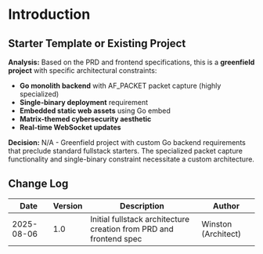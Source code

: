 # Introduction

## Starter Template or Existing Project

**Analysis:** Based on the PRD and frontend specifications, this is a **greenfield project** with specific architectural constraints:

- **Go monolith backend** with AF_PACKET packet capture (highly specialized)
- **Single-binary deployment** requirement
- **Embedded static web assets** using Go embed
- **Matrix-themed cybersecurity aesthetic**
- **Real-time WebSocket updates**

**Decision:** N/A - Greenfield project with custom Go backend requirements that preclude standard fullstack starters. The specialized packet capture functionality and single-binary constraint necessitate a custom architecture.

## Change Log
| Date | Version | Description | Author |
|------|---------|-------------|--------|
| 2025-08-06 | 1.0 | Initial fullstack architecture creation from PRD and frontend spec | Winston (Architect) |
